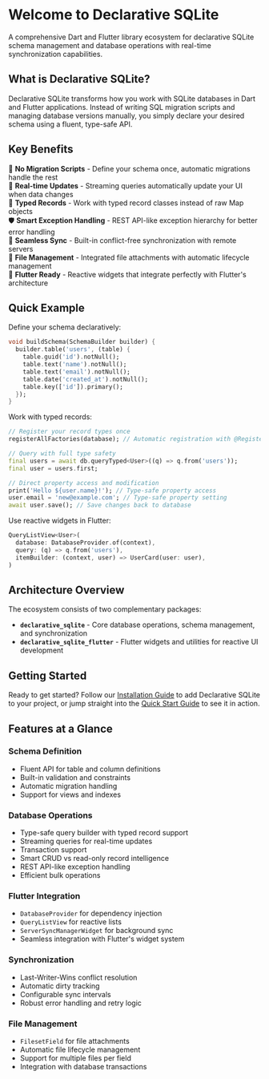 # Welcome to Declarative SQLite

A comprehensive Dart and Flutter library ecosystem for declarative SQLite schema management and database operations with real-time synchronization capabilities.

## What is Declarative SQLite?

Declarative SQLite transforms how you work with SQLite databases in Dart and Flutter applications. Instead of writing SQL migration scripts and managing database versions manually, you simply declare your desired schema using a fluent, type-safe API.

## Key Benefits

🚀 **No Migration Scripts** - Define your schema once, automatic migrations handle the rest  
🔄 **Real-time Updates** - Streaming queries automatically update your UI when data changes  
🎯 **Typed Records** - Work with typed record classes instead of raw Map objects  
🛡️ **Smart Exception Handling** - REST API-like exception hierarchy for better error handling  
🔗 **Seamless Sync** - Built-in conflict-free synchronization with remote servers  
📁 **File Management** - Integrated file attachments with automatic lifecycle management  
🧩 **Flutter Ready** - Reactive widgets that integrate perfectly with Flutter's architecture

## Quick Example

Define your schema declaratively:

```dart
void buildSchema(SchemaBuilder builder) {
  builder.table('users', (table) {
    table.guid('id').notNull();
    table.text('name').notNull();
    table.text('email').notNull();
    table.date('created_at').notNull();
    table.key(['id']).primary();
  });
}
```

Work with typed records:

```dart
// Register your record types once
registerAllFactories(database); // Automatic registration with @RegisterFactory

// Query with full type safety
final users = await db.queryTyped<User>((q) => q.from('users'));
final user = users.first;

// Direct property access and modification
print('Hello ${user.name}!'); // Type-safe property access
user.email = 'new@example.com'; // Type-safe property setting
await user.save(); // Save changes back to database
```

Use reactive widgets in Flutter:

```dart
QueryListView<User>(
  database: DatabaseProvider.of(context),
  query: (q) => q.from('users'),
  itemBuilder: (context, user) => UserCard(user: user),
)
```

## Architecture Overview

The ecosystem consists of two complementary packages:

- **`declarative_sqlite`** - Core database operations, schema management, and synchronization
- **`declarative_sqlite_flutter`** - Flutter widgets and utilities for reactive UI development

## Getting Started

Ready to get started? Follow our [Installation Guide](getting-started/installation) to add Declarative SQLite to your project, or jump straight into the [Quick Start Guide](getting-started/quick-start) to see it in action.

## Features at a Glance

### Schema Definition
- Fluent API for table and column definitions
- Built-in validation and constraints
- Automatic migration handling
- Support for views and indexes

### Database Operations
- Type-safe query builder with typed record support
- Streaming queries for real-time updates
- Transaction support
- Smart CRUD vs read-only record intelligence
- REST API-like exception handling
- Efficient bulk operations

### Flutter Integration
- `DatabaseProvider` for dependency injection
- `QueryListView` for reactive lists
- `ServerSyncManagerWidget` for background sync
- Seamless integration with Flutter's widget system

### Synchronization
- Last-Writer-Wins conflict resolution
- Automatic dirty tracking
- Configurable sync intervals
- Robust error handling and retry logic

### File Management
- `FilesetField` for file attachments
- Automatic file lifecycle management
- Support for multiple files per field
- Integration with database transactions